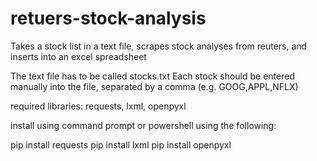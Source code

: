 # retuers-stock-analysis


Takes a stock list in a text file, scrapes stock analyses from reuters, and inserts into an excel spreadsheet


The text file has to be called stocks.txt
Each stock should be entered manually into the file, separated by a comma (e.g. GOOG,APPL,NFLX)

required libraries: requests, lxml, openpyxl

install using command prompt or powershell using the following:

pip install requests
pip install lxml
pip install openpyxl